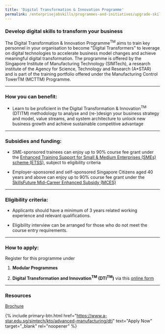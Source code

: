 ```yaml
---
title: 'Digital Transformation & Innovation Programme'
permalink: /enterprisejobskills/programmes-and-initiatives/upgrade-skills/digital-transformation-innovation-programme/
---
```


### Develop digital skills to transform your business

The Digital Transformation & Innovation Programme<sup>TM</sup> aims to train key personnel in your organisation to become "Digital Transformers" to leverage on digital technologies to accelerate business model changes and achieve meaningful digital transformation. The programme is offered by the Singapore Institute of Manufacturing Technology (SIMTech), a research institute of the Agency for Science, Technology and Research (A*STAR) and is part of the training portfolio offered under the Manufacturing Control TowerTM (MCTTM) Programme.

---

### How you can benefit:

- Learn to be proficient in the Digital Transformation & Innovation<sup>TM</sup> (DTITM) methodology to analyse and (re-)design your business strategy and model, value streams, and system architecture to unlock new business growth and achieve sustainable competitive advantage

---

### Subsidies and funding:

- SME-sponsored trainees can enjoy up to 90% course fee grant under the <a href="https://www.tpgateway.gov.sg/training-grants/training-grants-from-government-agencies/enhanced-training-support-for-smes" target="_blank" rel="noopener">Enhanced Training Support for Small & Medium Enterprises (SMEs) scheme (ETSS)</a>, subject to eligibility criteria 

- Employer-sponsored and self-sponsored Singapore Citizens aged 40 years and above can enjoy up to 90% course fee grant under the <a href="https://www.tpgateway.gov.sg/training-grants/training-grants-from-government-agencies/skillsfuture-mid-career-enhanced-subsidy" target="_blank" rel="noopener">SkillsFuture Mid-Career Enhanced Subsidy (MCES)</a>

---

### Eligibility criteria:

- Applicants should have a minimum of 3 years related working experience and relevant qualifications.

- Eligibility interview can be arranged for those who do not meet the course entry requirements.

---

### How to apply:

Register for this programme under

1) **Modular Programmes**

2) **Digital Transformation and Innovation<sup>TM</sup> (DTI<sup>TM</sup>)** via this <a href="https://www.a-star.edu.sg/simtech/kto/advanced-manufacturing/dti" target="_blank" rel="noopener">online form</a>

---

### Resources

<a href="http://pubhtml5.com/zlck/owtn/" target="_blank" rel="noopener">Brochure</a>

{% include primary-btn.html href="https://www.a-star.edu.sg/simtech/kto/advanced-manufacturing/dti" text="Apply Now" target="_blank" rel="noopener" %}

<script src="/jquery/jquery.min.js"></script>
<script src="/jquery/resize-tables.js"></script>
